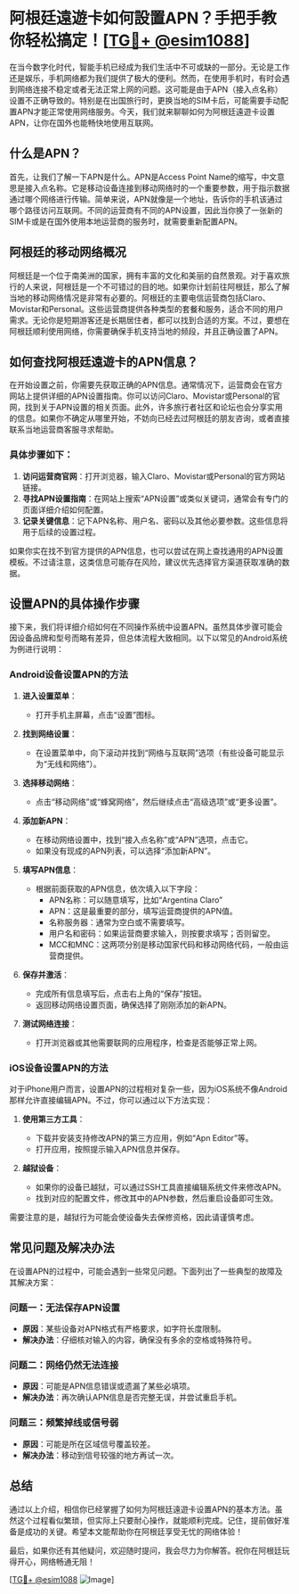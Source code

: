 # 阿根廷遠遊卡如何設置APN？手把手教你轻松搞定！[[TG💪+ @esim1088](https://t.me/s/esim1088)]

在当今数字化时代，智能手机已经成为我们生活中不可或缺的一部分。无论是工作还是娱乐，手机网络都为我们提供了极大的便利。然而，在使用手机时，有时会遇到网络连接不稳定或者无法正常上网的问题。这可能是由于APN（接入点名称）设置不正确导致的。特别是在出国旅行时，更换当地的SIM卡后，可能需要手动配置APN才能正常使用网络服务。今天，我们就来聊聊如何为阿根廷遠遊卡设置APN，让你在国外也能畅快地使用互联网。

## 什么是APN？

首先，让我们了解一下APN是什么。APN是Access Point Name的缩写，中文意思是接入点名称。它是移动设备连接到移动网络时的一个重要参数，用于指示数据通过哪个网络进行传输。简单来说，APN就像是一个地址，告诉你的手机该通过哪个路径访问互联网。不同的运营商有不同的APN设置，因此当你换了一张新的SIM卡或是在国外使用本地运营商的服务时，就需要重新配置APN。

## 阿根廷的移动网络概况

阿根廷是一个位于南美洲的国家，拥有丰富的文化和美丽的自然景观。对于喜欢旅行的人来说，阿根廷是一个不可错过的目的地。如果你计划前往阿根廷，那么了解当地的移动网络情况是非常有必要的。阿根廷的主要电信运营商包括Claro、Movistar和Personal。这些运营商提供各种类型的套餐和服务，适合不同的用户需求。无论你是短期游客还是长期居住者，都可以找到合适的方案。不过，要想在阿根廷顺利使用网络，你需要确保手机支持当地的频段，并且正确设置了APN。

## 如何查找阿根廷遠遊卡的APN信息？

在开始设置之前，你需要先获取正确的APN信息。通常情况下，运营商会在官方网站上提供详细的APN设置指南。你可以访问Claro、Movistar或Personal的官网，找到关于APN设置的相关页面。此外，许多旅行者社区和论坛也会分享实用的信息。如果你不确定从哪里开始，不妨向已经去过阿根廷的朋友咨询，或者直接联系当地运营商客服寻求帮助。

### 具体步骤如下：

1. **访问运营商官网**：打开浏览器，输入Claro、Movistar或Personal的官方网站链接。
2. **寻找APN设置指南**：在网站上搜索“APN设置”或类似关键词，通常会有专门的页面详细介绍如何配置。
3. **记录关键信息**：记下APN名称、用户名、密码以及其他必要参数。这些信息将用于后续的设置过程。

如果你实在找不到官方提供的APN信息，也可以尝试在网上查找通用的APN设置模板。不过请注意，这类信息可能存在风险，建议优先选择官方渠道获取准确的数据。

## 设置APN的具体操作步骤

接下来，我们将详细介绍如何在不同操作系统中设置APN。虽然具体步骤可能会因设备品牌和型号而略有差异，但总体流程大致相同。以下以常见的Android系统为例进行说明：

### Android设备设置APN的方法

1. **进入设置菜单**：
   - 打开手机主屏幕，点击“设置”图标。
   
2. **找到网络设置**：
   - 在设置菜单中，向下滚动并找到“网络与互联网”选项（有些设备可能显示为“无线和网络”）。
   
3. **选择移动网络**：
   - 点击“移动网络”或“蜂窝网络”，然后继续点击“高级选项”或“更多设置”。

4. **添加新APN**：
   - 在移动网络设置中，找到“接入点名称”或“APN”选项，点击它。
   - 如果没有现成的APN列表，可以选择“添加新APN”。

5. **填写APN信息**：
   - 根据前面获取的APN信息，依次填入以下字段：
     - APN名称：可以随意填写，比如“Argentina Claro”
     - APN：这是最重要的部分，填写运营商提供的APN值。
     - 名称服务器：通常为空白或不需要填写。
     - 用户名和密码：如果运营商要求输入，则按要求填写；否则留空。
     - MCC和MNC：这两项分别是移动国家代码和移动网络代码，一般由运营商提供。

6. **保存并激活**：
   - 完成所有信息填写后，点击右上角的“保存”按钮。
   - 返回移动网络设置页面，确保选择了刚刚添加的新APN。

7. **测试网络连接**：
   - 打开浏览器或其他需要联网的应用程序，检查是否能够正常上网。

### iOS设备设置APN的方法

对于iPhone用户而言，设置APN的过程相对复杂一些，因为iOS系统不像Android那样允许直接编辑APN。不过，你可以通过以下方法实现：

1. **使用第三方工具**：
   - 下载并安装支持修改APN的第三方应用，例如“Apn Editor”等。
   - 打开应用，按照提示输入APN信息并保存。

2. **越狱设备**：
   - 如果你的设备已越狱，可以通过SSH工具直接编辑系统文件来修改APN。
   - 找到对应的配置文件，修改其中的APN参数，然后重启设备即可生效。

需要注意的是，越狱行为可能会使设备失去保修资格，因此请谨慎考虑。

## 常见问题及解决办法

在设置APN的过程中，可能会遇到一些常见问题。下面列出了一些典型的故障及其解决方案：

### 问题一：无法保存APN设置
- **原因**：某些设备对APN格式有严格要求，如字符长度限制。
- **解决办法**：仔细核对输入的内容，确保没有多余的空格或特殊符号。

### 问题二：网络仍然无法连接
- **原因**：可能是APN信息错误或遗漏了某些必填项。
- **解决办法**：再次确认APN信息是否完整无误，并尝试重启手机。

### 问题三：频繁掉线或信号弱
- **原因**：可能是所在区域信号覆盖较差。
- **解决办法**：移动到信号较强的地方再试一次。

## 总结

通过以上介绍，相信你已经掌握了如何为阿根廷遠遊卡设置APN的基本方法。虽然这个过程看似繁琐，但实际上只要耐心操作，就能顺利完成。记住，提前做好准备是成功的关键。希望本文能帮助你在阿根廷享受无忧的网络体验！

最后，如果你还有其他疑问，欢迎随时提问，我会尽力为你解答。祝你在阿根廷玩得开心，网络畅通无阻！

[[TG💪+ @esim1088](https://t.me/s/esim1088) ![Image](https://i.postimg.cc/4NQfJmqS/Snipaste-2025-05-13-00-14-12.png)]